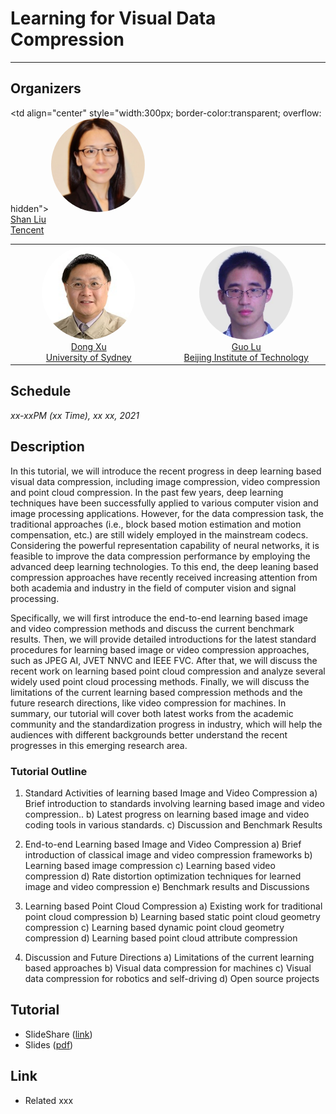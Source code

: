 # Learning for Visual Data Compression

___

## Organizers
<table><tr> 

<td align="center" style="width:300px; border-color:transparent; overflow: hidden;"> <img src="images/xudong.png" width="150px" height="150px" style="border-radius:100%; position:relative;" /><br><a href="https://www.sydney.edu.au/engineering/about/our-people/academic-staff/dong-xu.html">Dong Xu<br>University of Sydney</a></td> 

<td align="center" style="width:300px; border-color:transparent; overflow: hidden"> <img src="images/luguo.jpg" width="150px" height="150px" style="border-radius:100%; position:relative;" /><br><a href="https://guolusjtu.github.io/guoluhomepage/">Guo Lu<br>Beijing Institute of Technology</a></td> 

<td align="center" style="width:300px; border-color:transparent; overflow: hidden"> <img src="images/liushan.png" width="150px" height="150px" style="border-radius:100%; position:relative;" /><br><a href="https://www.linkedin.com/in/shanliu/">Shan Liu<br>Tencent</a></td> 

</tr></table> 


## Schedule
_xx-xxPM (xx Time), xx xx, 2021_

## Description
In this tutorial, we will introduce the recent progress in deep learning based visual data compression, including  image compression, video compression and point cloud compression. In the past few years, deep learning techniques have been successfully applied to various computer vision and image processing applications. However, for the data compression task, the traditional approaches (i.e., block based motion estimation and motion compensation, etc.) are still widely employed in the mainstream codecs. Considering the powerful representation capability of neural networks, it is feasible to improve the data compression performance by employing the advanced deep learning technologies. To this end, the deep leaning based compression approaches have recently received increasing attention from both academia and industry in the field of computer vision and signal processing.

Specifically, we will first introduce the end-to-end learning based image and video compression methods and discuss the current benchmark results. Then, we will provide detailed introductions for the latest standard procedures for learning based image or video compression approaches, such as JPEG AI, JVET NNVC and IEEE FVC. After that, we will discuss the recent work on learning based point cloud compression and analyze several widely used point cloud processing methods. Finally, we will discuss the limitations of the current learning based compression methods and the future research directions, like video compression for machines. In summary, our tutorial will cover both latest works from the academic community and the standardization progress in industry, which will help the audiences with different backgrounds better understand the recent progresses in this emerging research area.

### Tutorial Outline

1. Standard Activities of learning based Image and Video Compression
   a) Brief introduction to standards involving learning based image and video compression..
   b) Latest progress on learning based image and video coding tools in various standards.
   c) Discussion and Benchmark Results

2. End-to-end Learning based Image and Video Compression
   a) Brief introduction of classical image and video compression frameworks
   b) Learning based image compression
   c) Learning based video compression
   d) Rate distortion optimization techniques for learned image and video compression
   e) Benchmark results and Discussions
3. Learning based Point Cloud Compression
   a) Existing work for traditional point cloud compression
   b) Learning based static point cloud geometry compression
   c) Learning based dynamic point cloud geometry compression
   d) Learning based point cloud attribute compression
4. Discussion and Future Directions
   a) Limitations of the current learning based approaches
   b) Visual data compression for machines
   c) Visual data compression for robotics and self-driving
   d) Open source projects

## Tutorial
* SlideShare ([link]())
* Slides ([pdf]())

## Link
* Related xxx

